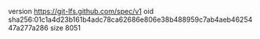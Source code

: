 version https://git-lfs.github.com/spec/v1
oid sha256:01c1a4d23b161b4adc78ca62686e806e38b488959c7ab4aeb4625447a277a286
size 8051
